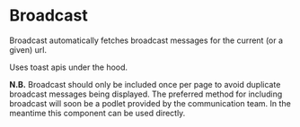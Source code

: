 <script setup>
  import Elements from './elements.md';
</script>

# Broadcast
Broadcast automatically fetches broadcast messages for the current (or a given) url.

Uses toast apis under the hood.

__N.B.__ Broadcast should only be included once per page to avoid duplicate broadcast messages being displayed. The preferred method for including broadcast will soon be a podlet provided by the communication team. In the meantime this component can be used directly.

<tabs-content>
  <template #elements>
    <elements />
  </template>
</tabs-content>
